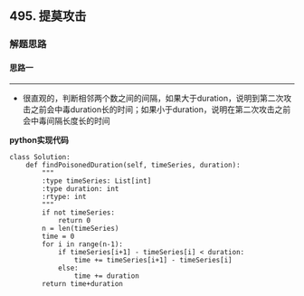 ## 495. 提莫攻击
### 解题思路
#### 思路一
****
- 很直观的，判断相邻两个数之间的间隔，如果大于duration，说明到第二次攻击之前会中毒duration长的时间；如果小于duration，说明在第二次攻击之前会中毒间隔长度长的时间

**python实现代码**
```
class Solution:
    def findPoisonedDuration(self, timeSeries, duration):
        """
        :type timeSeries: List[int]
        :type duration: int
        :rtype: int
        """
        if not timeSeries:
            return 0
        n = len(timeSeries)
        time = 0
        for i in range(n-1):
            if timeSeries[i+1] - timeSeries[i] < duration:
                time += timeSeries[i+1] - timeSeries[i]
            else:
                time += duration
        return time+duration

```

